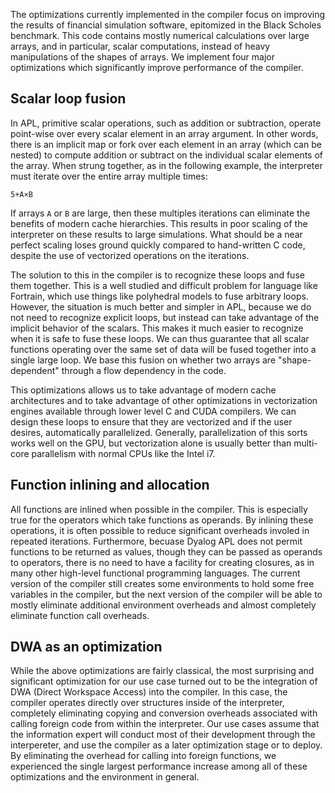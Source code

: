 The optimizations currently implemented in the compiler focus on improving the results of financial simulation software, epitomized in the Black Scholes benchmark. This code contains mostly numerical calculations over large arrays, and in particular, scalar computations, instead of heavy manipulations of the shapes of arrays. We implement four major optimizations which significantly improve performance of the compiler.

## Scalar loop fusion

In APL, primitive scalar operations, such as addition or subtraction, operate point-wise over every scalar element in an array argument. In other words, there is an implicit map or fork over each element in an array (which can be nested) to compute addition or subtract on the individual scalar elements of the array. When strung together, as in the following example, the interpreter must iterate over the entire array multiple times:

    5+A×B

If arrays `A` or `B` are large, then these multiples iterations can eliminate the benefits of modern cache hierarchies. This results in poor scaling of the interpreter on these results to large simulations. What should be a near perfect scaling loses ground quickly compared to hand-written C code, despite the use of vectorized operations on the iterations.

The solution to this in the compiler is to recognize these loops and fuse them together. This is a well studied and difficult problem for language like Fortrain, which use things like polyhedral models to fuse arbitrary loops. However, the situation is much better and simpler in APL, because we do not need to recognize explicit loops, but instead can take advantage of the implicit behavior of the scalars. This makes it much easier to recognize when it is safe to fuse these loops. We can thus guarantee that all scalar functions operating over the same set of data will be fused together into a single large loop. We base this fusion on whether two arrays are "shape-dependent" through a flow dependency in the code. 

This optimizations allows us to take advantage of modern cache architectures and to take advantage of other optimizations in vectorization engines available through lower level C and CUDA compilers. We can design these loops to ensure that they are vectorized and if the user desires, automatically parallelized. Generally, parallelization of this sorts works well on the GPU, but vectorization alone is usually better than multi-core parallelism with normal CPUs like the Intel i7. 

## Function inlining and allocation

All functions are inlined when possible in the compiler. This is especially true for the operators which take functions as operands. By inlining these operations, it is often possible to reduce significant overheads involed in repeated iterations. Furthermore, becuase Dyalog APL does not permit functions to be returned as values, though they can be passed as operands to operators, there is no need to have a facility for creating closures, as in many other high-level functional programming languages. The current version of the compiler still creates some environments to hold some free variables in the compiler, but the next version of the compiler will be able to mostly eliminate additional environment overheads and almost completely eliminate function call overheads. 

## DWA as an optimization

While the above optimizations are fairly classical, the most surprising and significant optimization for our use case turned out to be the integration of DWA (Direct Workspace Access) into the compiler. In this case, the compiler operates directly over structures inside of the interpreter, completely eliminating copying and conversion overheads associated with calling foreign code from within the interpreter. Our use cases assume that the information expert will conduct most of their development through the interpereter, and use the compiler as a later optimization stage or to deploy. By eliminating the overhead for calling into foreign functions, we experienced the single largest performance increase among all of these optimizations and the environment in general. 


